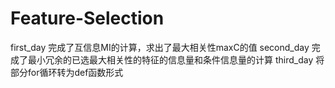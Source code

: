 # Feature-Selection
first_day
完成了互信息MI的计算，求出了最大相关性maxC的值
second_day
完成了最小冗余的已选最大相关性的特征的信息量和条件信息量的计算
third_day
将部分for循环转为def函数形式

